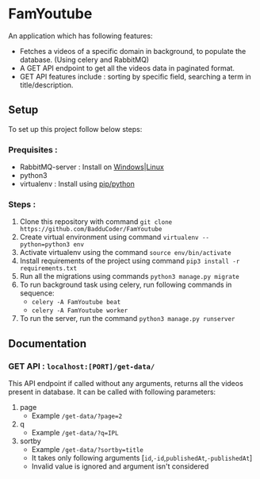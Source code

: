 # FamYoutube

An application which has following features:

* Fetches a videos of a specific domain in background, to populate the database. (Using celery and RabbitMQ)
* A GET API endpoint to get all the videos data in paginated format.
* GET API features include : sorting by specific field, searching a term in title/description.

## Setup

To set up this project follow below steps:

### Prequisites : 
* RabbitMQ-server : Install on [Windows](https://www.rabbitmq.com/install-windows-manual.html)|[Linux](https://computingforgeeks.com/how-to-install-latest-rabbitmq-server-on-ubuntu-linux/)
* python3 
* virtualenv : Install using [pip/python](https://virtualenv.pypa.io/en/latest/installation.html)

### Steps :

1. Clone this repository with command `git clone https://github.com/BadduCoder/FamYoutube`
2. Create virtual environment using command `virtualenv --python=python3 env`
3. Activate virtualenv using the command `source env/bin/activate`
4. Install requirements of the project using command `pip3 install -r requirements.txt`
5. Run all the migrations using commands `python3 manage.py migrate`
5. To run background task using celery, run following commands in sequence:
    * `celery -A FamYoutube beat`
    * `celery -A FamYoutube worker`
6. To run the server, run the command `python3 manage.py runserver`


## Documentation

### GET API : `localhost:[PORT]/get-data/`

This API endpoint if called without any arguments, returns all the videos present in database.
It can be called with following parameters:

1. page
    * Example `/get-data/?page=2`
2. q
    * Example `/get-data/?q=IPL`
3. sortby 
    * Example `/get-data/?sortby=title`
    * It takes only following arguments [`id`,`-id`,`publishedAt`,`-publishedAt`]
    * Invalid value is ignored and argument isn't considered



